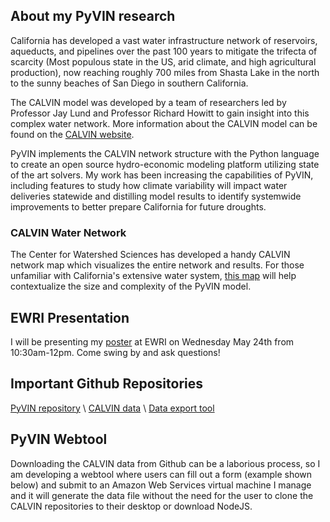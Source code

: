 ## About my PyVIN research

California has developed a vast water infrastructure network of reservoirs, aqueducts, and pipelines over the past 100 years to mitigate the trifecta of scarcity (Most populous state in the US, arid climate, and high agricultural production), now reaching roughly 700 miles from Shasta Lake in the north to the sunny beaches of San Diego in southern California. 

The CALVIN model was developed by a team of researchers led by Professor Jay Lund and Professor Richard Howitt to gain insight into this complex water network. More information about the CALVIN model can be found on the [CALVIN website](https://watershed.ucdavis.edu/shed/lund/CALVIN/). 

PyVIN implements the CALVIN network structure with the Python language to create an open source hydro-economic modeling platform utilizing state of the art solvers. My work has been increasing the capabilities of PyVIN, including features to study how climate variability will impact water deliveries statewide and distilling model results to identify systemwide improvements to better prepare California for future droughts. 


### CALVIN Water Network

The Center for Watershed Sciences has developed a handy CALVIN network map which visualizes the entire network and results. For those unfamiliar with California's extensive water system, [this map](https://cwn.casil.ucdavis.edu/) will help contextualize the size and complexity of the PyVIN model.

## EWRI Presentation

I will be presenting my [poster](/other/poster.pdf) at EWRI on Wednesday May 24th from 10:30am-12pm. Come swing by and ask questions!

## Important Github Repositories

[PyVIN repository](https://github.com/msdogan/pyvin) \\
[CALVIN data](https://github.com/ucd-cws/calvin-network-data) \\
[Data export tool](https://github.com/ucd-cws/calvin-network-tools)

## PyVIN Webtool

Downloading the CALVIN data from Github can be a laborious process, so I am developing a webtool where users can fill out a form (example shown below) and submit to an Amazon Web Services virtual machine I manage and it will generate the data file without the need for the user to clone the CALVIN repositories to their desktop or download NodeJS.